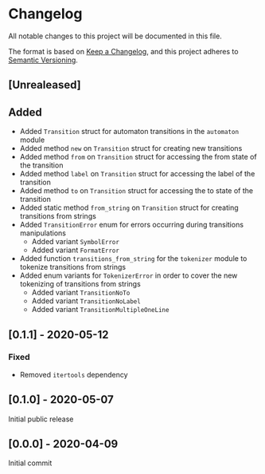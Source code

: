 # Changelog

All notable changes to this project will be documented in this file.

The format is based on [Keep a Changelog](https://keepachangelog.com/en/1.0.0/),
and this project adheres to [Semantic Versioning](https://semver.org/spec/v2.0.0.html).

## [Unrealeased]

## Added

- Added `Transition` struct for automaton transitions in the `automaton` module
- Added method `new` on `Transition` struct for creating new transitions
- Added method `from` on `Transition` struct for accessing the from state of the transition
- Added method `label` on `Transition` struct for accessing the label of the transition
- Added method `to` on `Transition` struct for accessing the to state of the transition
- Added static method `from_string` on `Transition` struct for creating transitions from strings
- Added `TransitionError` enum for errors occurring during transitions manipulations
  - Added variant `SymbolError`
  - Added variant `FormatError`
- Added function `transitions_from_string` for the `tokenizer` module to tokenize transitions from strings
- Added enum variants for `TokenizerError` in order to cover the new tokenizing of transitions from strings
  - Added variant `TransitionNoTo`
  - Added variant `TransitionNoLabel`
  - Added variant `TransitionMultipleOneLine`

## [0.1.1] - 2020-05-12

### Fixed

- Removed `itertools` dependency

## [0.1.0] - 2020-05-07

Initial public release

## [0.0.0] - 2020-04-09

Initial commit
